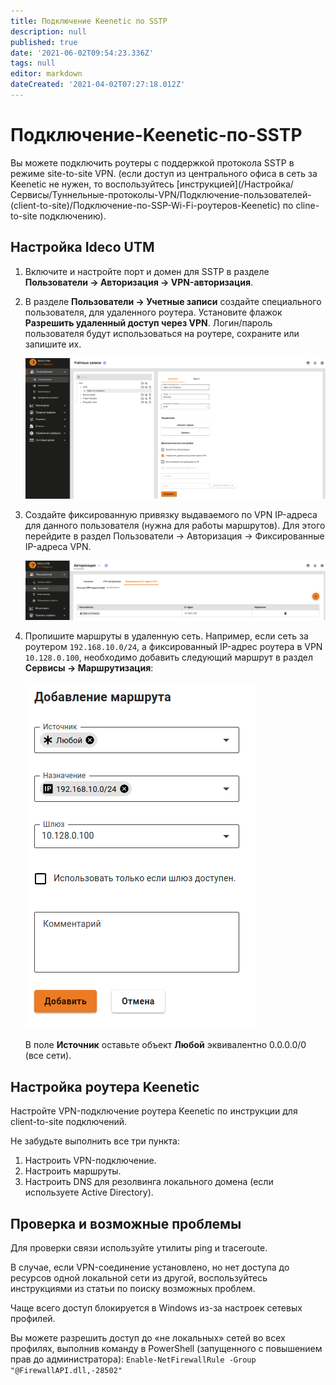 ```yaml
---
title: Подключение Keenetic по SSTP
description: null
published: true
date: '2021-06-02T09:54:23.336Z'
tags: null
editor: markdown
dateCreated: '2021-04-02T07:27:18.012Z'
---
```


# Подключение-Keenetic-по-SSTP

Вы можете подключить роутеры с поддержкой протокола SSTP в режиме site-to-site VPN. \(если доступ из центрального офиса в сеть за Keenetic не нужен, то воспользуйтесь \[инструкцией\]\(/Настройка/Сервисы/Туннельные-протоколы-VPN/Подключение-пользователей-\(client-to-site\)/Подключение-по-SSP-Wi-Fi-роутеров-Keenetic\) по cline-to-site подключению\).

## Настройка Ideco UTM

1. Включите и настройте порт и домен для SSTP в разделе **Пользователи -&gt; Авторизация -&gt; VPN-авторизация**.
2. В разделе **Пользователи -&gt; Учетные записи** создайте специального пользователя, для удаленного роутера. Установите флажок **Разрешить удаленный доступ через VPN**. Логин/пароль пользователя будут использоваться на роутере, сохраните или запишите их.

   ![connect\_sstp\_keeneic.png](../../../../.gitbook/assets/connect_sstp_keeneic.png)

3. Создайте фиксированную привязку выдаваемого по VPN IP-адреса для данного пользователя \(нужна для работы маршрутов\). Для этого перейдите в раздел Пользователи -&gt; Авторизация -&gt; Фиксированные IP-адреса VPN.

   ![keenetic\_vpn.png](../../../../.gitbook/assets/keenetic_vpn.png)

4. Пропишите маршруты в удаленную сеть. Например, если сеть за роутером `192.168.10.0/24`, а фиксированный IP-адрес роутера в VPN `10.128.0.100`, необходимо добавить следующий маршрут в раздел **Сервисы -&gt; Маршрутизация**:

   ![route\_123.png](../../../../.gitbook/assets/route_123.png)

   В поле **Источник** оставьте объект **Любой** эквивалентно 0.0.0.0/0 \(все сети\).

## Настройка роутера Keenetic

Настройте VPN-подключение роутера Keenetic по инструкции для client-to-site подключений.

Не забудьте выполнить все три пункта:

1. Настроить VPN-подключение.
2. Настроить маршруты.
3. Настроить DNS для резолвинга локального домена \(если используете Active Directory\).

## Проверка и возможные проблемы

Для проверки связи используйте утилиты ping и traceroute.

В случае, если VPN-соединение установлено, но нет доступа до ресурсов одной локальной сети из другой, воспользуйтесь инструкциями из статьи по поиску возможных проблем.

Чаще всего доступ блокируется в Windows из-за настроек сетевых профилей.

Вы можете разрешить доступ до «не локальных» сетей во всех профилях, выполнив команду в PowerShell \(запущенного с повышением прав до администратора\): `Enable-NetFirewallRule -Group "@FirewallAPI.dll,-28502"`

